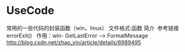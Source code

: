 # UseCode
常用的一些代码的封装函数（win，linux）
文件格式:函数 简介  参考链接
errorExit()   作用：win- GetLastError --> FormatMessage http://blog.csdn.net/zhao_yin/article/details/6989495
